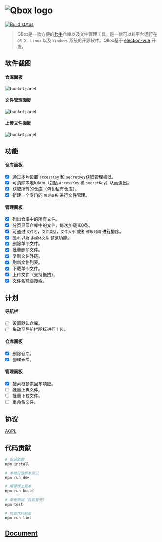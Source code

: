 
# ![Qbox logo](http://otwcctfiu.bkt.clouddn.com/logo-blue.png)

[![Build status](https://ci.appveyor.com/api/projects/status/soh7mapv45levrxy?svg=true)](https://ci.appveyor.com/project/LanceGin/qbox)


> QBox是一款方便的[七牛](https://www.qiniu.com/)仓库以及文件管理工具，是一款可以跨平台运行在`OS X`，`Linux` 以及 `Windows` 系统的开源软件。QBox基于 [electron-vue](https://github.com/SimulatedGREG/electron-vue) 开发。

## 软件截图

#### 仓库面板

![bucket panel](http://otwcctfiu.bkt.clouddn.com/bucket-panel.png)

#### 文件管理面板

![bucket panel](http://otwcctfiu.bkt.clouddn.com/manage-panel.png)

#### 上传文件面板

![bucket panel](http://otwcctfiu.bkt.clouddn.com/upload-panel.png)

## 功能

#### 仓库面板

- [x] 通过本地设置 `accessKey` 和 `secretKey`获取管理权限。
- [x] 可清除本地token（包括 `accessKey` 和 `secretKey`）从而退出。
- [x] 获取所有的仓库（包含私有仓库）。
- [x] 新建一个专门的 `管理面板` 进行文件管理。

#### 管理面板

- [x] 列出仓库中的所有文件。
- [x] 分页显示仓库中的文件，每次加载100条。
- [x] 可通过 `文件名`，`文件类型`，`文件大小` 或者 `修改时间` 进行排序。
- [x] `图片` 以及 `多媒体文件` 预览功能。
- [x] 删除单个文件。
- [x] 批量删除文件。
- [x] 复制文件外链。
- [x] 刷新文件列表。
- [x] 下载单个文件。
- [x] 上传文件（支持拖拽）。
- [x] 文件名前缀搜索。

## 计划

#### 导航栏

- [ ] 设置默认仓库。
- [ ] 拖动至导航栏图标进行上传。

#### 仓库面板

- [x] 删除仓库。
- [x] 创建仓库。

#### 管理面板

- [x] 搜索框提供回车响应。
- [ ] 批量上传文件。
- [ ] 批量下载文件。
- [ ] 重命名文件。

## 协议

[AGPL](https://github.com/LanceGin/QBox/blob/master/LICENSE)

## 代码贡献

``` bash
# 安装依赖
npm install

# 本地开放版本测试
npm run dev

# 编译线上版本
npm run build

# 单元测试（目前暂无）
npm test

# 检查代码规范
npm run lint
```

## [Document](https://github.com/LanceGin/QBox/blob/master/README.md)
